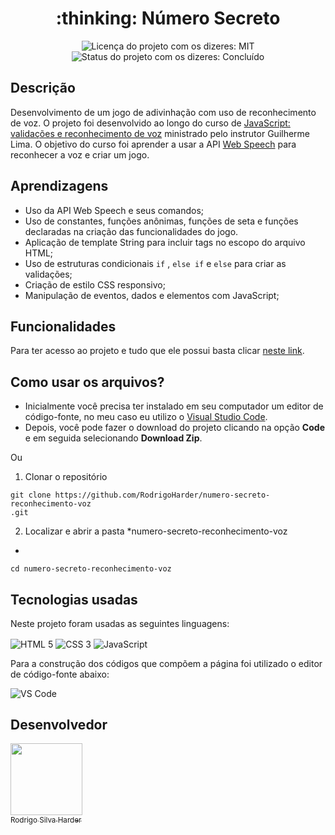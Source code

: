 <h1 align="center">:thinking: Número Secreto</h1>

<div>
  <p align="center">
    <img alt="Licença do projeto com os dizeres: MIT" src="https://img.shields.io/github/license/RodrigoHarder/numero-secreto-reconhecimento-voz.svg">
    <img alt="Status do projeto com os dizeres: Concluído" src="https://img.shields.io/static/v1?label=Status&message=Concluído &color=green">
  </p>
</div>

## **Descrição**

Desenvolvimento de um jogo de adivinhação com uso de reconhecimento de voz. O projeto foi desenvolvido ao longo do curso de [JavaScript: validações e reconhecimento de voz](https://cursos.alura.com.br/course/javascript-validacoes-reconhecimento-voz) ministrado pelo instrutor Guilherme Lima. O objetivo do curso foi aprender a usar a API [Web Speech](https://developer.mozilla.org/en-US/docs/Web/API/Web_Speech_API) para reconhecer a voz e criar um jogo.

## **Aprendizagens** 

- Uso da API Web Speech e seus comandos;
- Uso de constantes, funções anônimas, funções de seta e funções declaradas na criação das funcionalidades do jogo.
- Aplicação de template String para incluir tags no escopo do arquivo HTML;
- Uso de estruturas condicionais `if` , `else if` e `else` para criar as validações;
- Criação de estilo CSS responsivo;
- Manipulação de eventos, dados e elementos com JavaScript;

## **Funcionalidades**

Para ter acesso ao projeto e tudo que ele possui basta clicar [neste link](https://rodrigoharder.github.io/numero-secreto-reconhecimento-voz/).

## **Como usar os arquivos?**

- Inicialmente você precisa ter instalado em seu computador um editor de código-fonte, no meu caso eu utilizo o [Visual Studio Code](https://code.visualstudio.com/download). 
- Depois, você pode fazer o download do projeto clicando na opção **Code** e em seguida selecionando **Download Zip**.

Ou

1. Clonar o repositório

```
git clone https://github.com/RodrigoHarder/numero-secreto-reconhecimento-voz
.git
```
2. Localizar e abrir a pasta *numero-secreto-reconhecimento-voz
*

```
cd numero-secreto-reconhecimento-voz
```

## **Tecnologias usadas**

Neste projeto foram usadas as seguintes linguagens:

<p>
 <img align="center" alt="HTML 5" src="https://img.shields.io/badge/HTML5-E34F26?style=for-the-badge&logo=html5&logoColor=white"> 
 <img align="center" alt="CSS 3" src="https://img.shields.io/badge/CSS3-1572B6?style=for-the-badge&logo=css3&logoColor=white">
 <img align="center" alt="JavaScript" src="https://img.shields.io/badge/JavaScript-323330?style=for-the-badge&logo=javascript&logoColor=F7DF1E">
</p>

Para a construção dos códigos que compõem a página foi utilizado o editor de código-fonte abaixo:

<img align="center" alt="VS Code" src="https://img.shields.io/badge/Visual_Studio-5C2D91?style=for-the-badge&logo=visual%20studio&logoColor=white">

## Desenvolvedor

[<img src="https://avatars.githubusercontent.com/u/114362538?v=4" width=115><br><sub>Rodrigo Silva Harder</sub>](https://github.com/RodrigoHarder)
